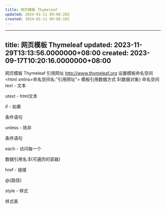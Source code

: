 ```yaml
---
title: 网页模板 Thymeleaf
updated: 2024-01-11 09:08:20Z
created: 2024-01-11 09:08:19Z
---
```


---
title: 网页模板 Thymeleaf
updated: 2023-11-29T13:13:56.0000000+08:00
created: 2023-09-17T10:20:16.0000000+08:00
---

网页模板 Thymeleaf
引用网址
<http://www.thymeleaf.org>
设置模板命名空间
\<html xmlns=命名空间名:"引用网址"\>
模板引用数据方式
\${数据对象}
命名空间
text - 文本

utext - html文本

if - 如果

条件语句

unless - 除非

条件语句

each - 访问每一个

数据引用名:\${可遍历的容器}

href - 链接

@{路径}

style - 样式

样式表

